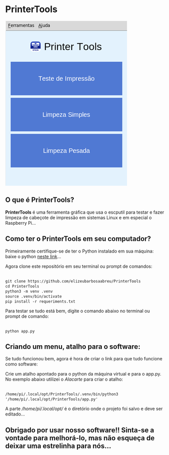 # PrinterTools

![Imagem](image.png) 

## O que é PrinterTools?

**PrinterTools** é uma ferramenta gráfica que usa o escputil para testar e fazer limpeza de cabeçote de impressão em sistemas Linux e em especial o Raspberry Pi...

## Como ter o PrinterTools em seu computador?

Primeiramente certifique-se de ter o Python instalado em sua máquina: baixe o python [neste link](https://python.org)...

Agora clone este repositório em seu terminal ou prompt de comandos:
 
~~~

git clone https://github.com/elizeubarbosaabreu/PrinterTools
cd PrinterTools
python3 -m venv .venv
source .venv/bin/activate
pip install -r requeriments.txt

~~~
 
Para testar se tudo está bem, digite o comando abaixo no terminal ou prompt de comando:
 
~~~

python app.py

~~~

## Criando um menu, atalho para o software:

Se tudo funcionou bem, agora é hora de criar o link para que tudo funcione como software:

Crie um atalho apontado para o python da máquina virtual e para o app.py. No exemplo abaixo utilizei o *Alacarte* para criar o atalho:
 
~~~

/home/pi/.local/opt/PrinterTools/.venv/bin/python3 '/home/pi/.local/opt/PrinterTools/app.py'

~~~

A parte */home/pi/.local/opt/* é o diretório onde o projeto foi salvo e deve ser editado...

## Obrigado por usar nosso software!! Sinta-se a vontade para melhorá-lo, mas não esqueça de deixar uma estrelinha para nós...

